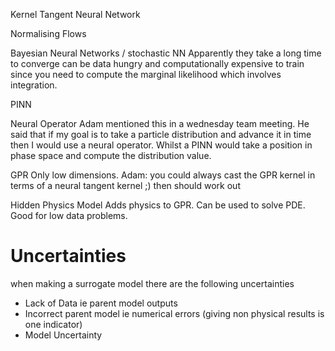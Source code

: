 
Kernel Tangent Neural Network

Normalising Flows

Bayesian Neural Networks / stochastic NN
Apparently they take a long time to converge can be data hungry and computationally expensive to train since you need to compute the marginal likelihood which involves integration. 

PINN

Neural Operator
Adam mentioned this in a wednesday team meeting. He said that if my goal is to take a particle distribution and advance it in time then I would use a neural operator. Whilst a PINN would take a position in phase space and compute the distribution value. 

GPR
Only low dimensions. Adam: you could always cast the GPR kernel in terms of a neural tangent kernel ;) then should work out

Hidden Physics Model
Adds physics to GPR. Can be used to solve PDE. Good for low data problems. 

# Uncertainties
when making a surrogate model there are the following uncertainties 

- Lack of Data ie parent model outputs
- Incorrect parent model ie numerical errors (giving non physical results is one indicator)
- Model Uncertainty